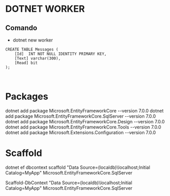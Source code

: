 # DOTNET WORKER

## Comando

- dotnet new worker

```
CREATE TABLE Messages (
    [Id]  INT NOT NULL IDENTITY PRIMARY KEY,
	[Text] varchar(300),
    [Read] bit
);



```

# Packages

dotnet add package Microsoft.EntityFrameworkCore --version 7.0.0
dotnet add package Microsoft.EntityFrameworkCore.SqlServer --version 7.0.0
dotnet add package Microsoft.EntityFrameworkCore.Design --version 7.0.0
dotnet add package Microsoft.EntityFrameworkCore.Tools --version 7.0.0
dotnet add package Microsoft.Extensions.Configuration --version 7.0.0
# Scaffold

dotnet ef dbcontext scaffold "Data Source=(localdb)\localhost;Initial Catalog=MyApp" Microsoft.EntityFrameworkCore.SqlServer

Scaffold-DbContext "Data Source=(localdb)\localhost;Initial Catalog=MyApp" Microsoft.EntityFrameworkCore.SqlServer
